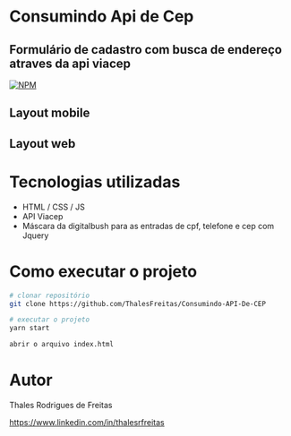 # Consumindo Api de Cep

## Formulário de cadastro com busca de endereço atraves da api viacep 
[![NPM](https://img.shields.io/npm/l/formulario)](https://github.com/ThalesFreitas/Consumindo-API-De-CEP/blob/master/LICENSE)


## Layout mobile


## Layout web


# Tecnologias utilizadas
- HTML / CSS / JS 
- API Viacep
- Máscara da digitalbush para as entradas de cpf, telefone e cep com Jquery

# Como executar o projeto

```bash
# clonar repositório
git clone https://github.com/ThalesFreitas/Consumindo-API-De-CEP

# executar o projeto
yarn start

abrir o arquivo index.html

```

# Autor

Thales Rodrigues de Freitas

https://www.linkedin.com/in/thalesrfreitas
